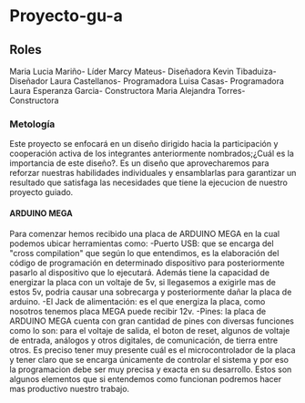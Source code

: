 # Proyecto-gu-a
## Roles
Maria Lucia Mariño- Líder
Marcy Mateus- Diseñadora
Kevin Tibaduiza- Diseñador
Laura Castellanos- Programadora
Luisa Casas- Programadora
Laura Esperanza Garcia- Constructora
Maria Alejandra Torres- Constructora
### Metología
Este proyecto se enfocará en un diseño dirigido hacia la participación y cooperación activa de los integrantes anteriormente nombrados;¿Cuál es la importancia de este diseño?. Es un diseño que aprovecharemos para reforzar nuestras habilidades individuales y ensamblarlas para garantizar un resultado que satisfaga las necesidades que tiene la ejecucion de nuestro proyecto guiado.
#### ARDUINO MEGA
Para comenzar hemos recibido una placa de ARDUINO MEGA en la cual podemos ubicar herramientas como:
-Puerto USB: que se encarga del "cross compilation" que según lo que entendimos, es la elaboración del código de programación  en determinado dispositivo para posteriormente pasarlo al dispositivo que lo ejecutará. Además tiene la capacidad de energizar la placa con un voltaje de 5v, si llegasemos a exigirle mas de estos 5v, podria causar una sobrecarga y posteriormente dañar la placa de arduino.
-El Jack de alimentación: es el que energiza la placa, como nosotros tenemos placa MEGA puede recibir 12v.
-Pines: la placa de ARDUINO MEGA cuenta con gran cantidad de pines con diversas funciones como lo son: para el voltaje de salida, el boton de reset, algunos de voltaje de entrada, análogos y otros digitales, de comunicación, de tierra entre otros.
Es preciso tener muy presente cuál es el microcontrolador de la placa y tener claro que se encarga únicamente de controlar el sistema y por eso la programacion debe ser muy precisa y exacta en su desarrollo.
Estos son algunos elementos que si entendemos como funcionan podremos hacer mas productivo nuestro trabajo.

